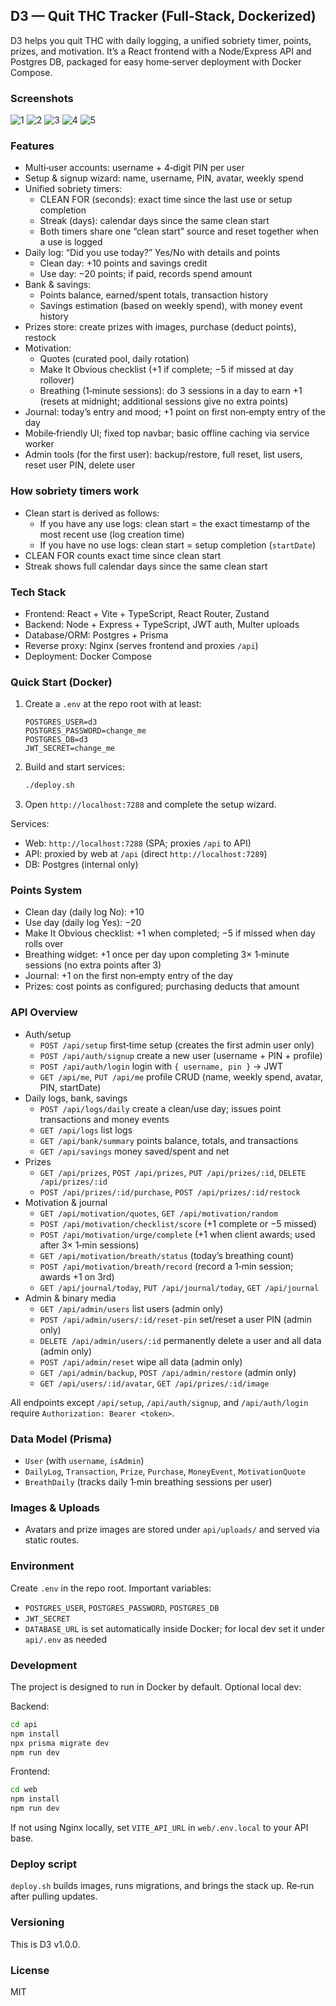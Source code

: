 ## D3 — Quit THC Tracker (Full‑Stack, Dockerized)

D3 helps you quit THC with daily logging, a unified sobriety timer, points, prizes, and motivation. It’s a React frontend with a Node/Express API and Postgres DB, packaged for easy home‑server deployment with Docker Compose.

### Screenshots

![1](screenshots/1.jpg)
![2](screenshots/2.jpg)
![3](screenshots/3.jpg)
![4](screenshots/4.jpg)
![5](screenshots/5.jpg)

### Features
- Multi‑user accounts: username + 4‑digit PIN per user
- Setup & signup wizard: name, username, PIN, avatar, weekly spend
- Unified sobriety timers:
  - CLEAN FOR (seconds): exact time since the last use or setup completion
  - Streak (days): calendar days since the same clean start
  - Both timers share one “clean start” source and reset together when a use is logged
- Daily log: “Did you use today?” Yes/No with details and points
  - Clean day: +10 points and savings credit
  - Use day: −20 points; if paid, records spend amount
- Bank & savings:
  - Points balance, earned/spent totals, transaction history
  - Savings estimation (based on weekly spend), with money event history
- Prizes store: create prizes with images, purchase (deduct points), restock
- Motivation:
  - Quotes (curated pool, daily rotation)
  - Make It Obvious checklist (+1 if complete; −5 if missed at day rollover)
  - Breathing (1‑minute sessions): do 3 sessions in a day to earn +1 (resets at midnight; additional sessions give no extra points)
- Journal: today’s entry and mood; +1 point on first non‑empty entry of the day
- Mobile‑friendly UI; fixed top navbar; basic offline caching via service worker
- Admin tools (for the first user): backup/restore, full reset, list users, reset user PIN, delete user

### How sobriety timers work
- Clean start is derived as follows:
  - If you have any use logs: clean start = the exact timestamp of the most recent use (log creation time)
  - If you have no use logs: clean start = setup completion (`startDate`)
- CLEAN FOR counts exact time since clean start
- Streak shows full calendar days since the same clean start

### Tech Stack
- Frontend: React + Vite + TypeScript, React Router, Zustand
- Backend: Node + Express + TypeScript, JWT auth, Multer uploads
- Database/ORM: Postgres + Prisma
- Reverse proxy: Nginx (serves frontend and proxies `/api`)
- Deployment: Docker Compose

### Quick Start (Docker)
1. Create a `.env` at the repo root with at least:
   ```env
   POSTGRES_USER=d3
   POSTGRES_PASSWORD=change_me
   POSTGRES_DB=d3
   JWT_SECRET=change_me
   ```
2. Build and start services:
   ```bash
   ./deploy.sh
   ```
3. Open `http://localhost:7288` and complete the setup wizard.

Services:
- Web: `http://localhost:7288` (SPA; proxies `/api` to API)
- API: proxied by web at `/api` (direct `http://localhost:7289`)
- DB: Postgres (internal only)

### Points System
- Clean day (daily log No): +10
- Use day (daily log Yes): −20
- Make It Obvious checklist: +1 when completed; −5 if missed when day rolls over
- Breathing widget: +1 once per day upon completing 3× 1‑minute sessions (no extra points after 3)
- Journal: +1 on the first non‑empty entry of the day
- Prizes: cost points as configured; purchasing deducts that amount

### API Overview
- Auth/setup
  - `POST /api/setup` first‑time setup (creates the first admin user only)
  - `POST /api/auth/signup` create a new user (username + PIN + profile)
  - `POST /api/auth/login` login with `{ username, pin }` → JWT
  - `GET /api/me`, `PUT /api/me` profile CRUD (name, weekly spend, avatar, PIN, startDate)
- Daily logs, bank, savings
  - `POST /api/logs/daily` create a clean/use day; issues point transactions and money events
  - `GET /api/logs` list logs
  - `GET /api/bank/summary` points balance, totals, and transactions
  - `GET /api/savings` money saved/spent and net
- Prizes
  - `GET /api/prizes`, `POST /api/prizes`, `PUT /api/prizes/:id`, `DELETE /api/prizes/:id`
  - `POST /api/prizes/:id/purchase`, `POST /api/prizes/:id/restock`
- Motivation & journal
  - `GET /api/motivation/quotes`, `GET /api/motivation/random`
  - `POST /api/motivation/checklist/score` (+1 complete or −5 missed)
  - `POST /api/motivation/urge/complete` (+1 when client awards; used after 3× 1‑min sessions)
  - `GET /api/motivation/breath/status` (today’s breathing count)
  - `POST /api/motivation/breath/record` (record a 1‑min session; awards +1 on 3rd)
  - `GET /api/journal/today`, `PUT /api/journal/today`, `GET /api/journal`
- Admin & binary media
  - `GET /api/admin/users` list users (admin only)
  - `POST /api/admin/users/:id/reset-pin` set/reset a user PIN (admin only)
  - `DELETE /api/admin/users/:id` permanently delete a user and all data (admin only)
  - `POST /api/admin/reset` wipe all data (admin only)
  - `GET /api/admin/backup`, `POST /api/admin/restore` (admin only)
  - `GET /api/users/:id/avatar`, `GET /api/prizes/:id/image`

All endpoints except `/api/setup`, `/api/auth/signup`, and `/api/auth/login` require `Authorization: Bearer <token>`.

### Data Model (Prisma)
- `User` (with `username`, `isAdmin`)
- `DailyLog`, `Transaction`, `Prize`, `Purchase`, `MoneyEvent`, `MotivationQuote`
- `BreathDaily` (tracks daily 1‑min breathing sessions per user)

### Images & Uploads
- Avatars and prize images are stored under `api/uploads/` and served via static routes.

### Environment
Create `.env` in the repo root. Important variables:
- `POSTGRES_USER`, `POSTGRES_PASSWORD`, `POSTGRES_DB`
- `JWT_SECRET`
- `DATABASE_URL` is set automatically inside Docker; for local dev set it under `api/.env` as needed

### Development
The project is designed to run in Docker by default. Optional local dev:

Backend:
```bash
cd api
npm install
npx prisma migrate dev
npm run dev
```

Frontend:
```bash
cd web
npm install
npm run dev
```

If not using Nginx locally, set `VITE_API_URL` in `web/.env.local` to your API base.

### Deploy script
`deploy.sh` builds images, runs migrations, and brings the stack up. Re‑run after pulling updates.

### Versioning
This is D3 v1.0.0.

### License
MIT



